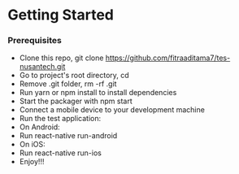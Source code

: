 # Getting Started

### Prerequisites
- Clone this repo, git clone https://github.com/fitraaditama7/tes-nusantech.git <your project name>
- Go to project's root directory, cd <your project name>
- Remove .git folder, rm -rf .git
- Run yarn or npm install to install dependencies
- Start the packager with npm start
- Connect a mobile device to your development machine
- Run the test application:
- On Android:
- Run react-native run-android
- On iOS:
- Run react-native run-ios
- Enjoy!!!
